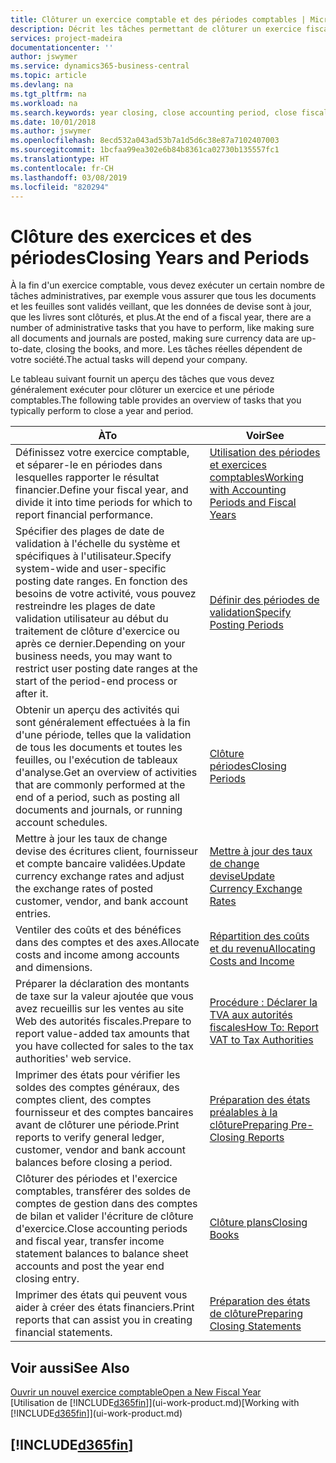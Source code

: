 ```yaml
---
title: Clôturer un exercice comptable et des périodes comptables | Microsoft Docs
description: Décrit les tâches permettant de clôturer un exercice fiscal ou une période comptable, par exemple, en vérifiant que les documents et les feuilles sont validés et en vérifiant les soldes bancaires.
services: project-madeira
documentationcenter: ''
author: jswymer
ms.service: dynamics365-business-central
ms.topic: article
ms.devlang: na
ms.tgt_pltfrm: na
ms.workload: na
ms.search.keywords: year closing, close accounting period, close fiscal year, bank account detailed trial balance
ms.date: 10/01/2018
ms.author: jswymer
ms.openlocfilehash: 8ecd532a043ad53b7a1d5d6c38e87a7102407003
ms.sourcegitcommit: 1bcfaa99ea302e6b84b8361ca02730b135557fc1
ms.translationtype: HT
ms.contentlocale: fr-CH
ms.lasthandoff: 03/08/2019
ms.locfileid: "820294"
---
```

# <a name="closing-years-and-periods"></a><span data-ttu-id="fbcf7-103">Clôture des exercices et des périodes</span><span class="sxs-lookup"><span data-stu-id="fbcf7-103">Closing Years and Periods</span></span>
<span data-ttu-id="fbcf7-104">À la fin d'un exercice comptable, vous devez exécuter un certain nombre de tâches administratives, par exemple vous assurer que tous les documents et les feuilles sont validés veillant, que les données de devise sont à jour, que les livres sont clôturés, et plus.</span><span class="sxs-lookup"><span data-stu-id="fbcf7-104">At the end of a fiscal year, there are a number of administrative tasks that you have to perform, like making sure all documents and journals are posted, making sure currency data are up-to-date, closing the books, and more.</span></span> <span data-ttu-id="fbcf7-105">Les tâches réelles dépendent de votre société.</span><span class="sxs-lookup"><span data-stu-id="fbcf7-105">The actual tasks will depend your company.</span></span>

<span data-ttu-id="fbcf7-106">Le tableau suivant fournit un aperçu des tâches que vous devez généralement exécuter pour clôturer un exercice et une période comptables.</span><span class="sxs-lookup"><span data-stu-id="fbcf7-106">The following table provides an overview of tasks that you typically perform to close a year and period.</span></span>

| <span data-ttu-id="fbcf7-107">À</span><span class="sxs-lookup"><span data-stu-id="fbcf7-107">To</span></span> | <span data-ttu-id="fbcf7-108">Voir</span><span class="sxs-lookup"><span data-stu-id="fbcf7-108">See</span></span> |
| --- | --- |
| <span data-ttu-id="fbcf7-109">Définissez votre exercice comptable, et séparer-le en périodes dans lesquelles rapporter le résultat financier.</span><span class="sxs-lookup"><span data-stu-id="fbcf7-109">Define your fiscal year, and divide it into time periods for which to report financial performance.</span></span> | [<span data-ttu-id="fbcf7-110">Utilisation des périodes et exercices comptables</span><span class="sxs-lookup"><span data-stu-id="fbcf7-110">Working with Accounting Periods and Fiscal Years</span></span>](finance-accounting-periods-and-fiscal-years.md)|
| <span data-ttu-id="fbcf7-111">Spécifier des plages de date de validation à l'échelle du système et spécifiques à l'utilisateur.</span><span class="sxs-lookup"><span data-stu-id="fbcf7-111">Specify system-wide and user-specific posting date ranges.</span></span> <span data-ttu-id="fbcf7-112">En fonction des besoins de votre activité, vous pouvez restreindre les plages de date validation utilisateur au début du traitement de clôture d'exercice ou après ce dernier.</span><span class="sxs-lookup"><span data-stu-id="fbcf7-112">Depending on your business needs, you may want to restrict user posting date ranges at the start of the period-end process or after it.</span></span> |[<span data-ttu-id="fbcf7-113">Définir des périodes de validation</span><span class="sxs-lookup"><span data-stu-id="fbcf7-113">Specify Posting Periods</span></span>](finance-how-specify-posting-periods.md) |
| <span data-ttu-id="fbcf7-114">Obtenir un aperçu des activités qui sont généralement effectuées à la fin d'une période, telles que la validation de tous les documents et toutes les feuilles, ou l'exécution de tableaux d'analyse.</span><span class="sxs-lookup"><span data-stu-id="fbcf7-114">Get an overview of activities that are commonly performed at the end of a period, such as posting all documents and journals, or running account schedules.</span></span> |[<span data-ttu-id="fbcf7-115">Clôture périodes</span><span class="sxs-lookup"><span data-stu-id="fbcf7-115">Closing Periods</span></span>](year-how-complete-period-end-processes.md) |
| <span data-ttu-id="fbcf7-116">Mettre à jour les taux de change devise des écritures client, fournisseur et compte bancaire validées.</span><span class="sxs-lookup"><span data-stu-id="fbcf7-116">Update currency exchange rates and adjust the exchange rates of posted customer, vendor, and bank account entries.</span></span> |[<span data-ttu-id="fbcf7-117">Mettre à jour des taux de change devise</span><span class="sxs-lookup"><span data-stu-id="fbcf7-117">Update Currency Exchange Rates</span></span>](finance-how-update-currencies.md) |
| <span data-ttu-id="fbcf7-118">Ventiler des coûts et des bénéfices dans des comptes et des axes.</span><span class="sxs-lookup"><span data-stu-id="fbcf7-118">Allocate costs and income among accounts and dimensions.</span></span> |[<span data-ttu-id="fbcf7-119">Répartition des coûts et du revenu</span><span class="sxs-lookup"><span data-stu-id="fbcf7-119">Allocating Costs and Income</span></span>](year-allocate-costs-income.md) |
| <span data-ttu-id="fbcf7-120">Préparer la déclaration des montants de taxe sur la valeur ajoutée que vous avez recueillis sur les ventes au site Web des autorités fiscales.</span><span class="sxs-lookup"><span data-stu-id="fbcf7-120">Prepare to report value-added tax amounts that you have collected for sales to the tax authorities' web service.</span></span> |[<span data-ttu-id="fbcf7-121">Procédure : Déclarer la TVA aux autorités fiscales</span><span class="sxs-lookup"><span data-stu-id="fbcf7-121">How To: Report VAT to Tax Authorities</span></span>](finance-how-report-vat.md)|
| <span data-ttu-id="fbcf7-122">Imprimer des états pour vérifier les soldes des comptes généraux, des comptes client, des comptes fournisseur et des comptes bancaires avant de clôturer une période.</span><span class="sxs-lookup"><span data-stu-id="fbcf7-122">Print reports to verify general ledger, customer, vendor and bank account balances before closing a period.</span></span> |[<span data-ttu-id="fbcf7-123">Préparation des états préalables à la clôture</span><span class="sxs-lookup"><span data-stu-id="fbcf7-123">Preparing Pre-Closing Reports</span></span>](year-prepare-preclose-reports.md) |
| <span data-ttu-id="fbcf7-124">Clôturer des périodes et l'exercice comptables, transférer des soldes de comptes de gestion dans des comptes de bilan et valider l'écriture de clôture d'exercice.</span><span class="sxs-lookup"><span data-stu-id="fbcf7-124">Close accounting periods and fiscal year, transfer income statement balances to balance sheet accounts and post the year end closing entry.</span></span> |[<span data-ttu-id="fbcf7-125">Clôture plans</span><span class="sxs-lookup"><span data-stu-id="fbcf7-125">Closing Books</span></span>](year-close-books.md) |
| <span data-ttu-id="fbcf7-126">Imprimer des états qui peuvent vous aider à créer des états financiers.</span><span class="sxs-lookup"><span data-stu-id="fbcf7-126">Print reports that can assist you in creating financial statements.</span></span> |[<span data-ttu-id="fbcf7-127">Préparation des états de clôture</span><span class="sxs-lookup"><span data-stu-id="fbcf7-127">Preparing Closing Statements</span></span>](year-prepare-close-statement.md) |

## <a name="see-also"></a><span data-ttu-id="fbcf7-128">Voir aussi</span><span class="sxs-lookup"><span data-stu-id="fbcf7-128">See Also</span></span>
[<span data-ttu-id="fbcf7-129">Ouvrir un nouvel exercice comptable</span><span class="sxs-lookup"><span data-stu-id="fbcf7-129">Open a New Fiscal Year</span></span>](finance-how-open-new-fiscal-year.md)  
<span data-ttu-id="fbcf7-130">[Utilisation de [!INCLUDE[d365fin](includes/d365fin_md.md)]](ui-work-product.md)</span><span class="sxs-lookup"><span data-stu-id="fbcf7-130">[Working with [!INCLUDE[d365fin](includes/d365fin_md.md)]](ui-work-product.md)</span></span>

## [!INCLUDE[d365fin](includes/free_trial_md.md)]  
 
